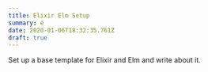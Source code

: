 ```yaml
---
title: Elixir Elm Setup
summary: e
date: 2020-01-06T18:32:35.761Z
draft: true
---
```

Set up a base template for Elixir and Elm and write about it.
